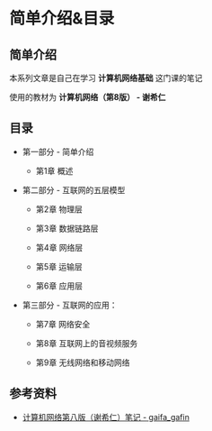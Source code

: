 # 简单介绍&目录

## 简单介绍

本系列文章是自己在学习 **计算机网络基础** 这门课的笔记

使用的教材为 **计算机网络（第8版） - 谢希仁**

## 目录

- 第一部分 - 简单介绍
  
  - 第1章 概述

- 第二部分 - 互联网的五层模型

  - 第2章 物理层

  - 第3章 数据链路层

  - 第4章 网络层

  - 第5章 运输层

  - 第6章 应用层

- 第三部分 - 互联网的应用：
  
  - 第7章 网络安全

  - 第8章 互联网上的音视频服务

  - 第9章 无线网络和移动网络

## 参考资料

- [计算机网络第八版（谢希仁）笔记 - gaifa_gafin](https://www.cnblogs.com/gaifa-gafin/p/17484332.html)